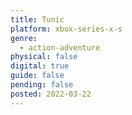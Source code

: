 ```yaml
---
title: Tunic
platform: xbox-series-x-s
genre:
  - action-adventure
physical: false
digital: true
guide: false
pending: false
posted: 2022-03-22
---
```

